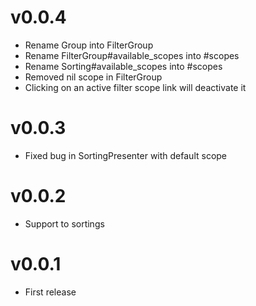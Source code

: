 # v0.0.4

* Rename Group into FilterGroup
* Rename FilterGroup#available_scopes into #scopes
* Rename Sorting#available_scopes into #scopes
* Removed nil scope in FilterGroup
* Clicking on an active filter scope link will deactivate it

# v0.0.3

* Fixed bug in SortingPresenter with default scope

# v0.0.2

* Support to sortings

# v0.0.1

* First release

